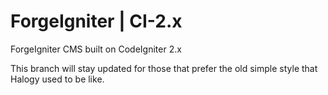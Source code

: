 # ForgeIgniter | CI-2.x
ForgeIgniter CMS built on CodeIgniter 2.x

This branch will stay updated for those that prefer the old simple style that Halogy used to be like.

